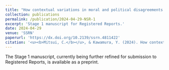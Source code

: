 ```yaml
---
title: "How contextual variations in moral and political disagreements influence the perception of not taking a side"
collection: publications
permalink: /publication/2024-04-29-NSR-1
excerpt: 'Stage 1 manuscript for Registered Reports.'
date: 2024-04-29
venue: 'SSRN'
paperurl: 'https://dx.doi.org/10.2139/ssrn.4811422'
citation: '<u><b>Mitsui, C.</b></u>, & Kawamura, Y. (2024). How contextual variations in moral and political disagreements influence the perception of not taking a side. <i>Preprint available at SSRN</i>'
---
```


The Stage 1 manuscript, currently being further refined for submission to Registered Reports, is available as a preprint.

